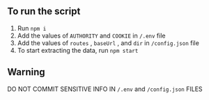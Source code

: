 ## To run the script

1.  Run `npm i`
2.  Add the values of `AUTHORITY` and `COOKIE` in `/.env` file
3.  Add the values of `routes` , `baseUrl` , and `dir` in `/config.json` file
4.  To start extracting the data, run `npm start`

## Warning

DO NOT COMMIT SENSITIVE INFO IN `/.env` and `/config.json` FILES
